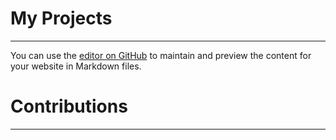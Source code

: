 # My Projects
-------------
You can use the [editor on GitHub](https://github.com/rytotul/rytotul.github.io/edit/master/index.md) to maintain and preview the content for your website in Markdown files.


# Contributions
---------------
